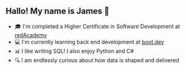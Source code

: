 ## Hallo! My name is James 👋

- 🎓 I'm completed a Higher Certificate in Software Development at [redAcademy](https://redacademy.co.za/)
- 💻 I'm currently learning back end development at [boot.dev](https://www.boot.dev/u/lizardjames)
- 📊 I like writing SQL! I also enjoy Python and C#
- 🔍 I am endlessly curious about how data is shaped and delivered

<!--
**JamesLizamore/JamesLizamore** is a ✨ _special_ ✨ repository because its `README.md` (this file) appears on your GitHub profile.

Here are some ideas to get you started:

- 🔭 I’m currently working on ...
- 🌱 I’m currently learning ...
- 👯 I’m looking to collaborate on ...
- 🤔 I’m looking for help with ...
- 💬 Ask me about ...
- 📫 How to reach me: ...
- 😄 Pronouns: ...
- ⚡ Fun fact: ...
-->
